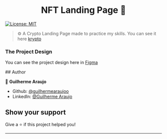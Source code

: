 <h1 align="center">NFT Landing Page 👋</h1>
<p>
  <a href="#" target="_blank">
    <img alt="License: MIT" src="https://img.shields.io/badge/License-MIT-yellow.svg" />
  </a>
</p>

> ⚙️ A Crypto Landing Page made to practice my skills. You can see it here [krypto]()

<h3>The Project Design</h3>
<p>
  You can see the project design here in 
  <a href="https://www.figma.com/file/sQlifR4aSncdqeg3mE44JW/Flux---Figma-Build-Tutorial-(Starter)-(Community)?t=fX0zlyfMlZtRzVTJ-0" target="_blank">Figma</a>
</p>
## Author

👤 **Guilherme Araujo**

* Github: [@guilhermearaujoo](https://github.com/guilhermearaujoo)
* LinkedIn: [@Guilherme Araujo](https://www.linkedin.com/in/guilherme-araujo-644b6419b/)

## Show your support

Give a ⭐️ if this project helped you!

***
